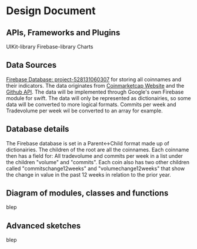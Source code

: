 # Design Document

## APIs, Frameworks and Plugins
UIKit-library
Firebase-library
Charts 

## Data Sources
[Firebase Database: project-528131060307](https://coinscraper-55bab.firebaseio.com) for storing all coinnames and their indicators.
The data originates from [Coinmarketcap Website](www.coinmarketcap.com/) and the [Github API](www.github.com/).
The data will be implemented through Google's own Firebase module for swift. The data will only be represented as dictionairies, so some data will be converted to more logical formats. Commits per week and Tradevolume per week wil be converted to an array for example.

## Database details
The Firebase database is set in a Parent<->Child format made up of dictionairies. 
The children of the root are all the coinnames. Each coinname then has a field for: All tradevolume and commits per week in a list under the children "volume" and "commits".
Each coin also has two other children called "commitschange12weeks" and "volumechange12weeks" that show the change in value in the past 12 weeks in relation to the prior year.

## Diagram of modules, classes and functions
blep

## Advanced sketches
blep
